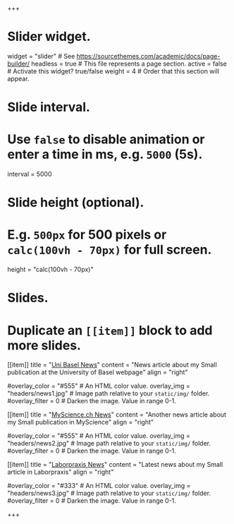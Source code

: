 +++
# Slider widget.
widget = "slider"  # See https://sourcethemes.com/academic/docs/page-builder/
headless = true  # This file represents a page section.
active = false  # Activate this widget? true/false
weight = 4  # Order that this section will appear.

# Slide interval.
# Use `false` to disable animation or enter a time in ms, e.g. `5000` (5s).
interval = 5000

# Slide height (optional).
# E.g. `500px` for 500 pixels or `calc(100vh - 70px)` for full screen.
height = "calc(100vh - 70px)"

# Slides.
# Duplicate an `[[item]]` block to add more slides.

[[item]]
  title = "[Uni Basel News](https://nanoscience.ch/de/2020/07/13/winzige-fische-unter-riesiger-kamera/)"
  content = "News article about my Small publication at the University of Basel webpage"
  align = "right"

  #overlay_color = "#555"  # An HTML color value.
  overlay_img = "headers/news1.jpg"  # Image path relative to your `static/img/` folder.
  #overlay_filter = 0  # Darken the image. Value in range 0-1.
  
[[item]]
  title = "[MyScience.ch News](https://www.myscience.ch/de/news/2020/winzige_fische_unter_riesiger_kamera-2020-unibas)"
  content = "Another news article about my Small publication in MyScience"
  align = "right"

  #overlay_color = "#555"  # An HTML color value.
  overlay_img = "headers/news2.jpg"  # Image path relative to your `static/img/` folder.
  #overlay_filter = 0  # Darken the image. Value in range 0-1.

[[item]]
  title = "[Laborpraxis News](https://www.laborpraxis.vogel.de/wie-man-den-weg-von-nanopartikeln-im-koerper-sichtbar-macht-a-949277/)"
  content = "Latest news about my Small article in Laborpraxis"
  align = "right"

  #overlay_color = "#333"  # An HTML color value.
  overlay_img = "headers/news3.jpg"  # Image path relative to your `static/img/` folder.
  #overlay_filter = 0  # Darken the image. Value in range 0-1.
  

+++
